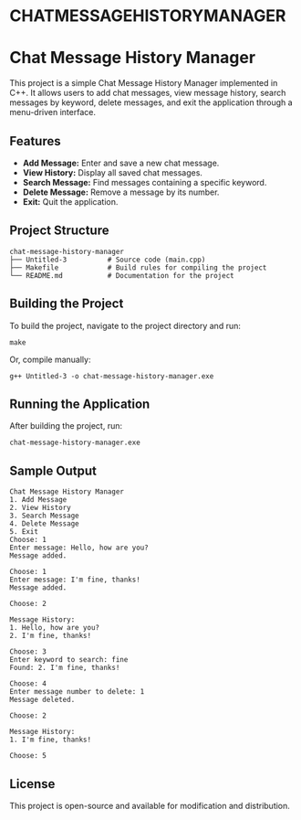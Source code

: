 # CHATMESSAGEHISTORYMANAGER
# Chat Message History Manager

This project is a simple Chat Message History Manager implemented in C++. It allows users to add chat messages, view message history, search messages by keyword, delete messages, and exit the application through a menu-driven interface.

## Features

- **Add Message:** Enter and save a new chat message.
- **View History:** Display all saved chat messages.
- **Search Message:** Find messages containing a specific keyword.
- **Delete Message:** Remove a message by its number.
- **Exit:** Quit the application.

## Project Structure

```
chat-message-history-manager
├── Untitled-3          # Source code (main.cpp)
├── Makefile            # Build rules for compiling the project
└── README.md           # Documentation for the project
```

## Building the Project

To build the project, navigate to the project directory and run:

```
make
```

Or, compile manually:

```
g++ Untitled-3 -o chat-message-history-manager.exe
```

## Running the Application

After building the project, run:

```
chat-message-history-manager.exe
```

## Sample Output

```
Chat Message History Manager
1. Add Message
2. View History
3. Search Message
4. Delete Message
5. Exit
Choose: 1
Enter message: Hello, how are you?
Message added.

Choose: 1
Enter message: I'm fine, thanks!
Message added.

Choose: 2

Message History:
1. Hello, how are you?
2. I'm fine, thanks!

Choose: 3
Enter keyword to search: fine
Found: 2. I'm fine, thanks!

Choose: 4
Enter message number to delete: 1
Message deleted.

Choose: 2

Message History:
1. I'm fine, thanks!

Choose: 5
```

## License

This project is open-source and available for modification and distribution.
